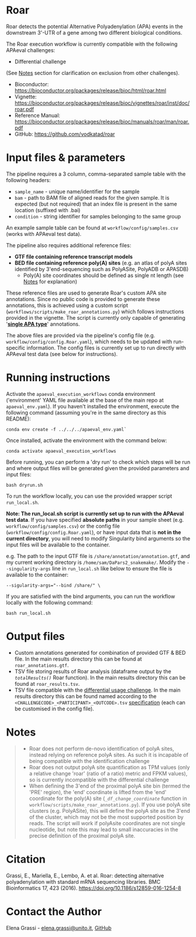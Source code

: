 # Roar
Roar detects the potential Alternative Polyadenylation (APA) events in the downstream 3'-UTR of a gene among two different biological conditions.

The Roar execution workflow is currently compatible with the following APAeval challenges:
- Differential challenge

(See [Notes](#Notes) section for clarification on exclusion from other challenges).


* Bioconductor: https://bioconductor.org/packages/release/bioc/html/roar.html
* Vignette: https://bioconductor.org/packages/release/bioc/vignettes/roar/inst/doc/roar.pdf
* Reference Manual: https://bioconductor.org/packages/release/bioc/manuals/roar/man/roar.pdf
* GitHub: https://github.com/vodkatad/roar


# Input files & parameters

The pipeline requires a 3 column, comma-separated sample table with the following headers:
- `sample_name` - unique name/identifier for the sample
- `bam` - path to BAM file of aligned reads for the given sample. It is expected (but not required) that an index file is present in the same location (suffixed with .bai)
- `condition` - string identifier for samples belonging to the same group

An example sample table can be found at `workflow/config/samples.csv` (works with APAeval test data).

The pipeline also requires additional reference files:
- **GTF file containing reference transcript models**
- **BED file containing reference poly(A) sites** (e.g. an atlas of polyA sites identified by 3'end-sequencing such as PolyASite, PolyADB or APASDB)
  - Poly(A) site coordinates should be defined as single nt length (see [Notes](#Notes) for explanation)

These reference files are used to generate Roar's custom APA site annotations. Since no public code is provided to generate these annotations, this is achieved using a custom script (`workflows/scripts/make_roar_annotations.py`) which follows instructions provided in the vignette. The script is currently only capable of generating '**[single APA type](https://github.com/vodkatad/roar/wiki/Identify-differential-APA-usage-from-RNA-seq-alignments)**' annotations.


The above files are provided via the pipeline's config file (e.g. `workflow/config/config.Roar.yaml`), which needs to be updated with run-specific information. The config files is currently set up to run directly with APAeval test data (see below for instructions).


# Running instructions

Activate the `apaeval_execution_workflows` conda environment ('environment' YAML file available at the base of the main repo at `apaeval_env.yaml`). If you haven't installed the environment, execute the following command (assuming you're in the same directory as this README):

```
conda env create -f ../../../apaeval_env.yaml`
```

Once installed, activate the environment with the command below:

```
conda activate apaeval_execution_workflows
```

Before running, you can perform a 'dry run' to check which steps will be run and where output files will be generated given the provided parameters and input files:

```
bash dryrun.sh
```

To run the workflow locally, you can use the provided wrapper script `run_local.sh`.

**Note: The run_local.sh script is currently set up to run with the APAeval test data**. If you have specified **absolute paths** in your sample sheet (e.g. `workflow/config/samples.csv`) or the config file (`workflow/config/config.Roar.yaml`), or have input data that is **not in the current directory**, you will need to modify Singularity bind arguments so the input files will be available to the container.

e.g. The path to the input GTF file is `/share/annotation/annotation.gtf`, and my current working directory is `/home/sam/DaPars2_snakemake/`. Modify the `--singularity-args` line in `run_local.sh` like below to ensure the file is available to the container:

```
--sigularity-args="--bind /share/" \
```

If you are satisfied with the bind arguments, you can run the workflow locally with the following command:

```
bash run_local.sh
```


# Output files

- Custom annotations generated for combination of provided GTF & BED file. In the main results directory this can be found at `roar_annotations.gtf`.
- TSV file storing results of Roar analysis (dataframe output by the *`totalResults()`* Roar function). In the main results directory this can be found at `roar_results.tsv`.
- TSV file compatible with the [differential usage challenge](https://github.com/iRNA-COSI/APAeval/blob/main/execution_workflows/execution_output_specification.md). In the main results directory this can be found named according to the `<CHALLENGECODE>_<PARTICIPANT>_<OUTCODE>.tsv` [specification](https://github.com/iRNA-COSI/APAeval/blob/main/execution_workflows/README.md#filenames) (each can be customised in the config file).


# Notes
> * Roar does not perform de-novo identification of polyA sites, instead relying on reference polyA sites. As such it is incapable of being compatible with the identification challenge
> * Roar does not output polyA site quantification as TPM values (only a relative change 'roar' (ratio of a ratio) metric and FPKM values), so is currently incompatible with the differential challenge
> * When defining the 3'end of the proximal polyA site bin (termed the 'PRE' region), the 'end' coordinate is lifted from the 'end' coordinate for the poly(A) site (*`_df_change_coordinate`* function in `workflow/scripts/make_roar_annotations.py`). If you use polyA site clusters (e.g. PolyASite), this will define the polyA site as the 3'end of the cluster, which may not be the most supported position by reads. The script will work if polyAsite coordinates are not single nucleotide, but note this may lead to small inaccuracies in the precise definition of the proximal polyA site.

# Citation

Grassi, E., Mariella, E., Lembo, A. et al. Roar: detecting alternative polyadenylation with standard mRNA sequencing libraries. BMC Bioinformatics 17, 423 (2016). https://doi.org/10.1186/s12859-016-1254-8

# Contact the Author
Elena Grassi - elena.grassi@unito.it, [GitHub](https://github.com/vodkatad)

